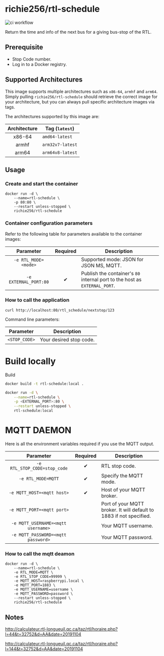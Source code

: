 # richie256/rtl-schedule

![ci workflow](https://github.com/richie256/rtl-schedule/workflows/Docker%20Images%20CI/badge.svg)

Return the time and info of the next bus for a giving bus-stop of the RTL.

## Prerequisite

- Stop Code number.
- Log in to a Docker registry.

## Supported Architectures

This image supports multiple architectures such as `x86-64`, `armhf` and `arm64`. Simply pulling `richie256/rtl-schedule` should retrieve the correct image for your architecture, but you can always pull specific architecture images via tags.

The architectures supported by this image are:

| Architecture | Tag (`latest`) |
| :----: | --- |
| x86-64 | `amd64-latest` |
| armhf | `arm32v7-latest` |
| arm64 | `arm64v8-latest` |

## Usage

### Create and start the container

```
docker run -d \
    --name=rtl-schedule \
    -p 80:80 \
    --restart unless-stopped \
    richie256/rtl-schedule
```

### Container configuration parameters

Refer to the following table for parameters available to the container images:

|       Parameter       | Required | Description |
|:---------------------:| --- | --- |
| `-e RTL_MODE=<mode>`  | | Supported mode: JSON for JSON MS, MQTT. |
| `-e EXTERNAL_PORT:80` | <div align="center">✔</div> | Publish the container's `80` internal port to the host as `EXTERNAL_PORT`. |


### How to call the application

`curl http://localhost:80/rtl_schedule/nextstop/123`

Command line parameters:

| Parameter | Description |
| :----: | --- |
| `<STOP_CODE>` | Your desired stop code.


# Build locally

Build
``` bash
docker build -t rtl-schedule:local .
```

``` bash
docker run -d \
    --name=rtl-schedule \
    -p <EXTERNAL_PORT>:80 \
    --restart unless-stopped \
    rtl-schedule:local
```

# MQTT DAEMON

Here is all the environment variables required if you use the MQTT output.

| Parameter | Required | Description |
| :----: | --- | --- |
| `-e RTL_STOP_CODE=stop_code` | <div align="center">✔</div> | RTL stop code. |
| `-e RTL_MODE=MQTT` | <div align="center">✔</div> | Specify the MQTT mode. |
| `-e MQTT_HOST=<mqtt host>` | <div align="center">✔</div> | Host of your MQTT broker. |
| `-e MQTT_PORT=<mqtt port>` | | Port of your MQTT broker. It will default to 1883 if not specified. |
| `-e MQTT_USERNAME=<mqtt username>` | | Your MQTT username. |
| `-e MQTT_PASSWORD=<mqtt password>` | | Your MQTT password. |

### How to call the mqtt deamon

```
docker run -d \
    --name=rtl-schedule \
    -e RTL_MODE=MQTT \
    -e RTL_STOP_CODE=99999 \
    -e MQTT_HOST=raspberrypi.local \
    -e MQTT_PORT=1883 \
    -e MQTT_USERNAME=username \
    -e MQTT_PASSWORD=password \
    --restart unless-stopped \
    richie256/rtl-schedule
```

## Notes

http://calculateur.rtl-longueuil.qc.ca/taz/rtl/horaire.php?l=44&t=32752&d=AA&date=20191104

http://calculateur.rtl-longueuil.qc.ca/taz/rtl/horaire.php?l=144&t=32752&d=AA&date=20191104

